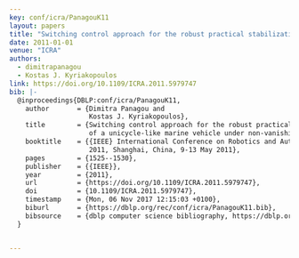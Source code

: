```yaml
---
key: conf/icra/PanagouK11
layout: papers
title: "Switching control approach for the robust practical stabilization of a unicycle-like marine vehicle under non-vanishing perturbations."
date: 2011-01-01
venue: "ICRA"
authors:
  - dimitrapanagou
  - Kostas J. Kyriakopoulos
link: https://doi.org/10.1109/ICRA.2011.5979747
bib: |-
  @inproceedings{DBLP:conf/icra/PanagouK11,
    author       = {Dimitra Panagou and
                    Kostas J. Kyriakopoulos},
    title        = {Switching control approach for the robust practical stabilization
                    of a unicycle-like marine vehicle under non-vanishing perturbations},
    booktitle    = {{IEEE} International Conference on Robotics and Automation, {ICRA}
                    2011, Shanghai, China, 9-13 May 2011},
    pages        = {1525--1530},
    publisher    = {{IEEE}},
    year         = {2011},
    url          = {https://doi.org/10.1109/ICRA.2011.5979747},
    doi          = {10.1109/ICRA.2011.5979747},
    timestamp    = {Mon, 06 Nov 2017 12:15:03 +0100},
    biburl       = {https://dblp.org/rec/conf/icra/PanagouK11.bib},
    bibsource    = {dblp computer science bibliography, https://dblp.org}
  }


---
```

